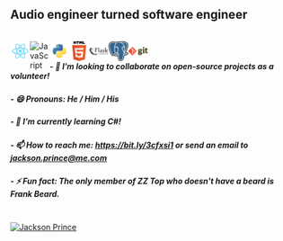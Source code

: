 ## Audio engineer turned software engineer

<br/>
    <img align="left" alt="React" width="35px"      src="https://raw.githubusercontent.com/github/explore/80688e429a7d4ef2fca1e82350fe8e3517d3494d/topics/react/react.png" />
    <img align="left" alt="JavaScript" width="35px"   src="https://raw.githubusercontent.com/github/explore/80688e429a7d4ef2fca1e82350fe8e3517d3494d/topics/javascript/javascript.  png" />
    <img align="left" alt="python" width="35px" src="https://raw.githubusercontent.com/github/explore/80688e429a7d4ef2fca1e82350fe8e3517d3494d/topics/python/python.png" />
    <img align="left" alt="HTML5" width="35px" src="https://raw.githubusercontent.com/github/explore/80688e429a7d4ef2fca1e82350fe8e3517d3494d/topics/html/html.png" />
    <img align="left" alt="flask" width="35px" src="https://raw.githubusercontent.com/github/explore/80688e429a7d4ef2fca1e82350fe8e3517d3494d/topics/flask/flask.png" />
    <img align="left" alt="postgreSQL" width="35px" src="https://raw.githubusercontent.com/github/explore/80688e429a7d4ef2fca1e82350fe8e3517d3494d/topics/postgresql/postgresql.png" />
    <img align="left" alt="Git" width="35px" src="https://raw.githubusercontent.com/github/explore/80688e429a7d4ef2fca1e82350fe8e3517d3494d/topics/git/git.png" />
<br/>

##### - :rocket: I’m looking to collaborate on open-source projects as a volunteer!
##### - 😄  Pronouns: He / Him / His
##### - 🔭  I’m currently learning C#!
##### - 📫  How to reach me: https://bit.ly/3cfxsi1 or send an email to jackson.prince@me.com
##### - ⚡  Fun fact: The only member of ZZ Top who doesn't have a beard is Frank Beard.

<br/>

<a href="https://github.com/jxnprince">
<img align="center" src="https://github-readme-stats.vercel.app/api?username=jxnprince&show_icons=true&theme=gotham&include_all_commits=true&count_private=true" alt="Jackson Prince" />
</a>
